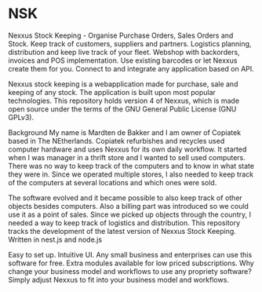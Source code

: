 # NSK
Nexxus Stock Keeping - Organise Purchase Orders, Sales Orders and Stock. Keep track of customers, suppliers and partners. Logistics planning, distribution and keep live track of your fleet. Webshop with backorders, invoices and POS implementation. Use existing barcodes or let Nexxus create them for you. Connect to and integrate any application based on API.

Nexxus stock keeping is a webapplication made for purchase, sale and keeping of any stock. The application is built upon most popular technologies. 
This repository holds version 4 of Nexxus, which is made open source under the terms of the GNU General Public License (GNU GPLv3).

Background
My name is Mardten de Bakker and I am owner of Copiatek based in The NEtherlands. Copiatek refurbishes and recycles used computer hardware and uses Nexxus for its own daily workflow. It started when I was manager in a thrift store and I wanted to sell used computers. There was no way to keep track of the computers and to know in what state they were in. Since we operated multiple stores, I also needed to keep track of the computers at several locations and which ones were sold.

The software evolved and it became possible to also keep track of other objects besides computers. Also a billing part was introduced so we could use it as a point of sales. Since we picked up objects through the country, I needed a way to keep track of logistics and distribution. This repository tracks the development of the latest version of Nexxus Stock Keeping. Written in nest.js and node.js

Easy to set up. Intuitive UI. Any small business and enterprises can use this software for free. Extra modules available for low priced subscriptions. 
Why change your business model and workflows to use any propriety software? Simply adjust Nexxus to fit into your business model and workflows.
